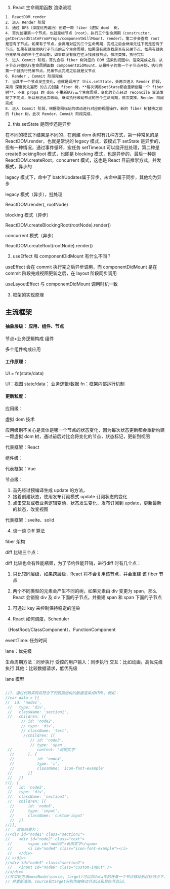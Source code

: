 1. React 生命周期函数 渲染流程

```
1. ReactDOM.render
2. 进入 Render 阶段
3. 通过 DFS（深度优先遍历）创建一颗 fiber（虚拟 dom） 树，
4. 首先创建第一个节点，也就是根节点（root），执行三个生命周期（constructor、getDerivedStateFromProps/componentWillMount、render），第二步会查找 root 是否有子节点，如果有子节点，会调用对应的三个生命周期，完成之后会继续先往下找是否有子节点，如果有就继续执行子节点的三个生命周期，如果没有就查找是否有兄弟节点，如果有就执行兄弟节点的三个生命周期，如果都没有就在往上找叔叔节点，依次类推，执行完后
5. 进入 Commit 阶段，首先会将 fiber 树对应的 DOM 渲染到视图中，渲染完成之后，从子节点开始执行生命周期函数 componentDidMount，从最叶子的第一个子节点开始，执行完第一个就执行兄弟节点，兄弟节点完成之后就是父节点
6. Render 、Commit 阶段完成
7. 当其中一个节点发生变化，也就是调用了 this.setState，会再次进入 Render 阶段，采用 深度优先遍历 的方式创建 fiber 树，**每次调用setState都会重新创建一个 fiber 树**，不变 props 的 dom 不重新执行三个生命周期，变化的节点经过 reconcile 算法发现了不同点，所以标记此次改动，继续执行改动节点的三个生命周期，依次类推，Render 阶段完成
8. 进入 Commit 阶段，根据刚刚标记的改动进行对应的视图操作，新的 fiber 树替换之前的 fiber 树，此次 Render、Commit 阶段完成.

```

2. this.setState 是同步还是异步

在不同的模式下结果是不同的，在创建 dom 树时有几种方式，第一种常见的是 ReactDOM.render，也就是常说的 legacy 模式，该模式下 setState 是异步的，但有一种情况，通过事件循环，宏任务 setTimeout 可以绕开批处理，第二种是 createBlockingRoot 模式，也即是 blocking 模式，也是异步的，最后一种是 ReactDOM.createRoot，concurrent 模式，这也是 React 目前推崇方式，并发模式，异步的


lagacy 模式下，命中了 batchUpdates属于异步，未命中属于同步，其他均为异步

legacy 模式（异步），批处理

ReactDOM.render(<App />, rootNode)

blocking 模式（异步）

ReactDOM.createBlockingRoot(rootNode).render(<App />)

concurrent 模式（异步）

ReactDOM.createRoot(rootNode).render(<App />)


3. useEffect 和 componentDidMount 有什么不同？


useEffect 会在 commit 执行完之后异步调用，而 componentDidMount 是在 commit 阶段完成视图更新之后，在 layout 阶段同步调用

useLayoutEffect 与 componentDidMount 调用时机一致


3. 框架的实现原理

## 主流框架

#### 抽象层级： 应用、组件、节点


节点+业务逻辑构成 组件

多个组件构成应用


#### 工作原理：

UI = fn(state/data)

UI：视图
state/data： 业务逻辑/数据
fn：框架内部运行机制

#### 更新粒度：

应用级：

虚拟 dom 技术

应用级别不关心是具体是哪一个节点的状态变化，因为每次状态更新都会重新构建一颗虚拟 dom 树，通过前后对比会将变化的节点，状态标记，更新到视图

代表框架：React

组件级：


代表框架：Vue

节点级：

1. 首先经过预编译生成 update 的方法，
2. 接着创建状态，使用发布订阅模式 update 订阅状态的变化
3. 点击交互或者业务逻辑变动，状态发生变化，发布订阅到 update，更新最新的状态，改变视图


代表框架：svelte、solid


4. 谈一谈 Diff 算法


fiber 架构

diff 比较三个点：

diff 比较也会有性能瓶颈，为了节约性能开销，进行diff 时有几个点：

1. 只比较同层级，如果跨层级，React 将不会复用该节点，并会重建 该 fiber 节点
2. 两个不同类型的元素会产生不同的树，如果元素由 div 变更为 span，那么 React 会销毁 div 及 div 下面的子节点，并重建 span 和 span 下面的子节点
3. 可通过 key 来控制保持稳定的渲染


5. React 如何调度，Scheduler


（HostRoot/ClassComponent）、FunctionComponent


eventTime: 任务时间

lane：优先级

生命周期方法：同步执行
受控的用户输入：同步执行
交互：比如动画，高优先级执行
其他：比较数据请求，低优先级


lane 模型

```js

//1、通过代码实现将符合下列数据结构的数据渲染成HTML。例如：
//var data = [{
//	id: 'node1',
 //   type: 'div',
 //   className: 'section1',
 //   children: [{
       // id: 'node2',
       // type: 'div',
       // className: 'text',
        //children: [{
           // id: 'node3',
           // type: 'span',
 //           content: '说明文字'
  //      }, {
  //          id: 'node4',
  //          type: 'i',
  //          className: 'icon-font-example'
 //       }]
 //   }]
//}, {
 //   id: 'node5',
 //   type: 'div',
 //   className: 'section1',
 //   children: [{
  //      id: 'node6',
  //      type: 'input',
  //      className: 'custom-input'
  //  }]
//}],
//   渲染结果为：
//<div id="node1" class="section1">
//    <div id="node2" class="text">
 //       <span id="node3">说明文字</span>
 //       <i id="node4" class="icon-font-example"></i>
 //   </div>
// </div>
//<div id="node5" class="section2">
 //   <input id="node6" class="custom-input" />
//</div>
//并实现方法moveNode(source, target)可以将data中的任意一个节点移动到目标节点下，
// 并重新渲染。source和target分别为被移动节点id和目标节点id。

```